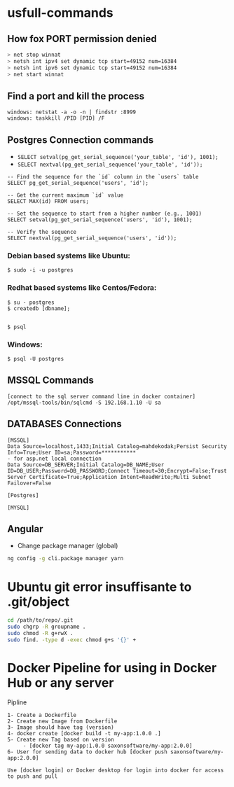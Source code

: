 # usfull-commands

## How fox PORT permission denied
```sh
> net stop winnat
> netsh int ipv4 set dynamic tcp start=49152 num=16384
> netsh int ipv6 set dynamic tcp start=49152 num=16384
> net start winnat
```


## Find a port and kill the process
```
windows: netstat -a -o -n | findstr :8999
windows: taskkill /PID [PID] /F
```

## Postgres Connection commands
- ```SELECT setval(pg_get_serial_sequence('your_table', 'id'), 1001);```
- ```SELECT nextval(pg_get_serial_sequence('your_table', 'id'));```
```
-- Find the sequence for the `id` column in the `users` table
SELECT pg_get_serial_sequence('users', 'id');

-- Get the current maximum `id` value
SELECT MAX(id) FROM users;

-- Set the sequence to start from a higher number (e.g., 1001)
SELECT setval(pg_get_serial_sequence('users', 'id'), 1001);

-- Verify the sequence
SELECT nextval(pg_get_serial_sequence('users', 'id'));
```

### Debian based systems like Ubuntu:

```$ sudo -i -u postgres```

### Redhat based systems like Centos/Fedora:

```
$ su - postgres
$ createdb [dbname];


$ psql
```

### Windows:

```
$ psql -U postgres
```


## MSSQL Commands

```
[connect to the sql server command line in docker container]
/opt/mssql-tools/bin/sqlcmd -S 192.168.1.10 -U sa
```


## DATABASES Connections

```
[MSSQL]
Data Source=localhost,1433;Initial Catalog=mahdekodak;Persist Security Info=True;User ID=sa;Password=***********
- for asp.net local connection
Data Source=DB_SERVER;Initial Catalog=DB_NAME;User ID=DB_USER;Password=DB_PASSWORD;Connect Timeout=30;Encrypt=False;Trust Server Certificate=True;Application Intent=ReadWrite;Multi Subnet Failover=False

[Postgres]

[MYSQL]

```

## Angular

- Change package manager (global)

```bash
ng config -g cli.package manager yarn
```

# Ubuntu git error insuffisante to .git/object
```bash
cd /path/to/repo/.git
sudo chgrp -R groupname .
sudo chmod -R g+rwX .
sudo find. -type d -exec chmod g+s '{}' +
```


# Docker Pipeline for using in Docker Hub or any server

Pipline
```
1- Create a Dockerfile
2- Create new Image from Dockerfile
3- Image should have tag (version)
4- docker create [docker build -t my-app:1.0.0 .]
5- Create new Tag based on version
     - [docker tag my-app:1.0.0 saxonsoftware/my-app:2.0.0]
6- User for sending data to docker hub [docker push saxonsoftware/my-app:2.0.0]

Use [docker login] or Docker desktop for login into docker for access to push and pull
```
